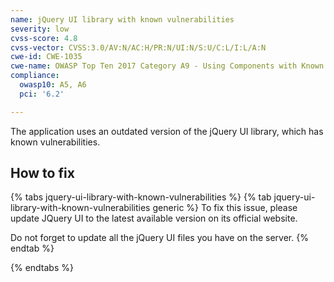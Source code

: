 ```yaml
---
name: jQuery UI library with known vulnerabilities
severity: low
cvss-score: 4.8
cvss-vector: CVSS:3.0/AV:N/AC:H/PR:N/UI:N/S:U/C:L/I:L/A:N
cwe-id: CWE-1035
cwe-name: OWASP Top Ten 2017 Category A9 - Using Components with Known Vulnerabilities
compliance:
  owasp10: A5, A6
  pci: '6.2'

---            
```


The application uses an outdated version of the jQuery UI library, which has known vulnerabilities.

## How to fix

{% tabs jquery-ui-library-with-known-vulnerabilities %}
{% tab jquery-ui-library-with-known-vulnerabilities generic %}
To fix this issue, please update JQuery UI to the latest available version on its official website.

Do not forget to update all the jQuery UI files you have on the server.
{% endtab %}

{% endtabs %}
